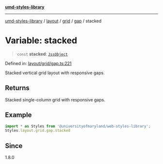 [**umd-styles-library**](../../../../../../README.md)

***

[umd-styles-library](../../../../../../modules.md) / [layout](../../../../../README.md) / [grid](../../../README.md) / [gap](../README.md) / stacked

# Variable: stacked

> `const` **stacked**: [`JssObject`](../../../../../../utilities/namespaces/transform/type-aliases/JssObject.md)

Defined in: [layout/grid/gap.ts:221](https://github.com/UMD-Digital/design-system/blob/ed6189804bf5f4c4fcbe5325b54aac33ac48d614/packages/styles/source/layout/grid/gap.ts#L221)

Stacked vertical grid layout with responsive gaps.

## Returns

Stacked single-column grid with responsive gaps.

## Example

```typescript
import * as Styles from '@universityofmaryland/web-styles-library';
Styles.layout.grid.gap.stacked
```

## Since

1.8.0
